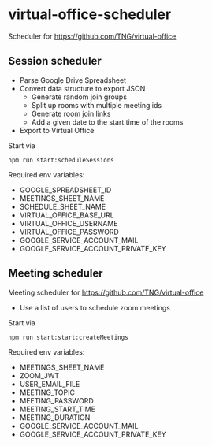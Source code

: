 # virtual-office-scheduler
Scheduler for https://github.com/TNG/virtual-office

## Session scheduler
* Parse Google Drive Spreadsheet
* Convert data structure to export JSON
  * Generate random join groups
  * Split up rooms with multiple meeting ids
  * Generate room join links
  * Add a given date to the start time of the rooms
* Export to Virtual Office

Start via
```
npm run start:scheduleSessions
```

Required env variables:
* GOOGLE_SPREADSHEET_ID
* MEETINGS_SHEET_NAME
* SCHEDULE_SHEET_NAME
* VIRTUAL_OFFICE_BASE_URL
* VIRTUAL_OFFICE_USERNAME
* VIRTUAL_OFFICE_PASSWORD
* GOOGLE_SERVICE_ACCOUNT_MAIL
* GOOGLE_SERVICE_ACCOUNT_PRIVATE_KEY

## Meeting scheduler
Meeting scheduler for https://github.com/TNG/virtual-office

* Use a list of users to schedule zoom meetings

Start via
```
npm run start:start:createMeetings
```

Required env variables:
* MEETINGS_SHEET_NAME
* ZOOM_JWT
* USER_EMAIL_FILE
* MEETING_TOPIC
* MEETING_PASSWORD
* MEETING_START_TIME
* MEETING_DURATION
* GOOGLE_SERVICE_ACCOUNT_MAIL
* GOOGLE_SERVICE_ACCOUNT_PRIVATE_KEY